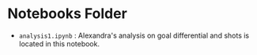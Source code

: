 # Notebooks Folder

- `analysis1.ipynb` : Alexandra's analysis on goal differential and shots is located in this notebook.
